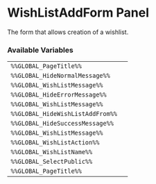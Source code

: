 # WishListAddForm Panel

The form that allows creation of a wishlist.

### Available Variables
|||
|---|---|
| `%%GLOBAL_PageTitle%%` |
| `%%GLOBAL_HideNormalMessage%%` |
| `%%GLOBAL_WishListMessage%%` |
| `%%GLOBAL_HideErrorMessage%%` |
| `%%GLOBAL_WishListMessage%%` |
| `%%GLOBAL_HideWishListAddFrom%%` |
| `%%GLOBAL_HideSuccessMessage%%` |
| `%%GLOBAL_WishListMessage%%` |
| `%%GLOBAL_WishListAction%%` |
| `%%GLOBAL_WishListName%%` |
| `%%GLOBAL_SelectPublic%%` |
| `%%GLOBAL_PageTitle%%` |
